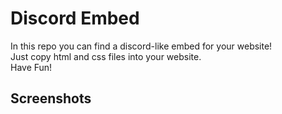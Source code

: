 # Discord Embed
In this repo you can find a discord-like embed for your website!<br>
Just copy html and css files into your website.<br>
Have Fun!
## Screenshots
![]()